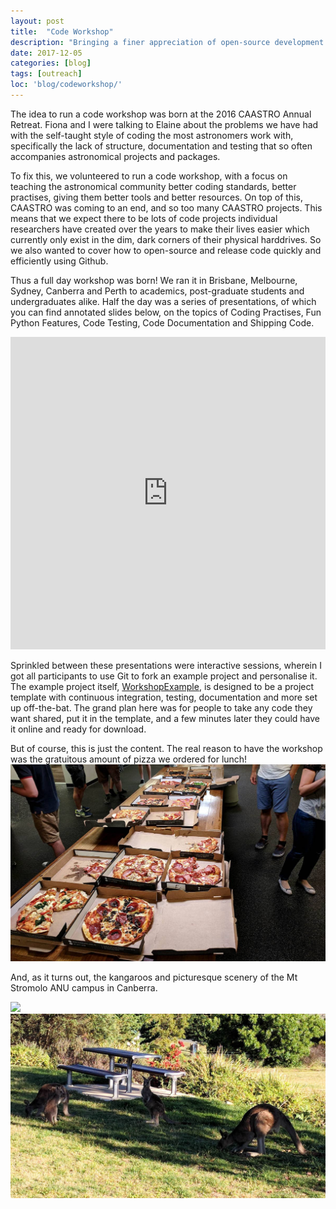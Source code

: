 ```yaml
---
layout: post
title:  "Code Workshop"
description: "Bringing a finer appreciation of open-source development to the astronomical masses!"
date: 2017-12-05
categories: [blog]
tags: [outreach]
loc: 'blog/codeworkshop/'
---
```


The idea to run a code workshop was born at the 2016 CAASTRO Annual Retreat. Fiona and I were talking to Elaine
about the problems we have had with the self-taught style of coding the most astronomers work with, specifically
the lack of structure, documentation and testing that so often accompanies astronomical projects and packages.

To fix this, we volunteered to run a code workshop, with a focus on teaching the astronomical community
better coding standards, better practises, giving them better tools and better resources. On top of this, 
CAASTRO was coming to an end, and so too many CAASTRO projects. This means that we expect there to be lots of 
code projects individual researchers have created over the years to make their lives easier which currently
only exist in the dim, dark corners of their physical harddrives. So we also wanted to cover how to open-source
and release code quickly and efficiently using Github.

Thus a full day workshop was born! We ran it in Brisbane, Melbourne, Sydney, Canberra and Perth
to academics, post-graduate students and undergraduates alike. Half the day was a series of presentations,
of which you can find annotated slides below, on the topics of Coding Practises, Fun Python Features, Code Testing,
Code Documentation and Shipping Code.


<iframe src="https://drive.google.com/file/d/1SwTiAw-c26Ui5NjXQNFPt4M9lZijIx5c/preview" width="100%" height="500px" style="border: none;"></iframe>


Sprinkled between these presentations were interactive sessions, wherein I got all participants to use Git to
fork an example project and personalise it. The example project itself, [WorkshopExample](https://github.com/Samreay/WorkshopExample),
is designed to be a project template with continuous integration, testing, documentation and more set up off-the-bat.
The grand plan here was for people to take any code they want shared, put it in the template, and a few minutes
later they could have it online and ready for download.

But of course, this is just the content. The real reason to have the workshop was the gratuitous amount
of pizza we ordered for lunch!
![](pizza.jpg)

And, as it turns out, the kangaroos and picturesque scenery of the Mt Stromolo ANU campus in Canberra.

![](cover.jpg)
![](anu2.jpg)
